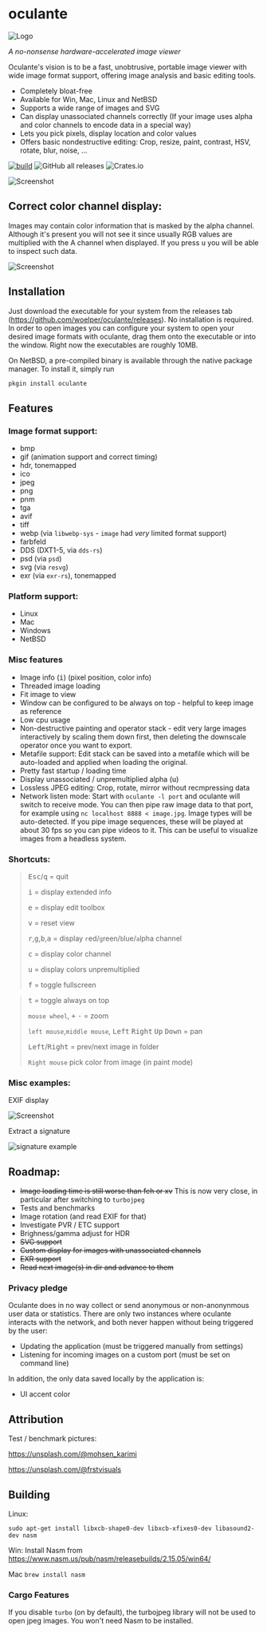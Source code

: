 # oculante 

![Logo](res/oculante.png "Logo")

_A no-nonsense hardware-accelerated image viewer_


Oculante's vision is to be a fast, unobtrusive, portable image viewer with wide image format support, offering image analysis and basic editing tools.
- Completely bloat-free
- Available for Win, Mac, Linux and NetBSD
- Supports a wide range of images and SVG
- Can display unassociated channels correctly (If your image uses alpha and color channels to encode data in a special way)
- Lets you pick pixels, display location and color values
- Offers basic nondestructive editing: Crop, resize, paint, contrast, HSV, rotate, blur, noise, ...

[![build](https://github.com/woelper/oculante/actions/workflows/rust.yml/badge.svg)](https://github.com/woelper/oculante/actions/workflows/rust.yml)
![GitHub all releases](https://img.shields.io/github/downloads/woelper/oculante/total?label=release%20downloads)
![Crates.io](https://img.shields.io/crates/d/oculante?label=crates.io%20downloads)

![Screenshot](res/screenshot_1.png "Screenshot")


## Correct color channel display:

Images may contain color information that is masked by the alpha channel. Although it's present you will not see it since usually RGB values are multiplied with the A channel when displayed. If you press <kbd>u</kbd> you will be able to inspect such data.

![Screenshot](res/premult.png "Screenshot")


## Installation
Just download the executable for your system from the releases tab (https://github.com/woelper/oculante/releases). No installation is required. In order to open images you can configure your system to open your desired image formats with oculante, drag them onto the executable or into the window. Right now the executables are roughly 10MB.

On NetBSD, a pre-compiled binary is available through the native package manager.
To install it, simply run
```sh
pkgin install oculante
```

## Features

### Image format support:
- bmp	
- gif (animation support and correct timing)	
- hdr, tonemapped
- ico	
- jpeg	
- png	
- pnm	
- tga
- avif
- tiff	
- webp (via `libwebp-sys` - `image` had _very_ limited format support)
- farbfeld  
- DDS (DXT1-5, via `dds-rs`)
- psd (via `psd`)
- svg (via `resvg`)
- exr (via `exr-rs`), tonemapped

### Platform support:
- Linux
- Mac
- Windows
- NetBSD

### Misc features
- Image info (<kbd>i</kbd>) (pixel position, color info)
- Threaded image loading
- Fit image to view
- Window can be configured to be always on top - helpful to keep image as reference
- Low cpu usage
- Non-destructive painting and operator stack - edit very large images interactively by scaling them down first, then deleting the downscale operator once you want to export.
- Metafile support: Edit stack can be saved into a metafile which will be auto-loaded and applied when loading the original.
- Pretty fast startup / loading time
- Display unassociated / unpremultiplied alpha (<kbd>u</kbd>)
- Lossless JPEG editing: Crop, rotate, mirror without recmpressing data
- Network listen mode: Start with `oculante -l port` and oculante will switch to receive mode. You can then pipe raw image data to that port, for example using `nc localhost 8888 < image.jpg`. Image types will be auto-detected. If you pipe image sequences, these will be played at about 30 fps so you can pipe videos to it. This can be useful to visualize images from a headless system.



### Shortcuts:
> <kbd>Esc</kbd>/<kbd>q</kbd> = quit
>
> <kbd>i</kbd> = display extended info
>
> <kbd>e</kbd> = display edit toolbox
>
> <kbd>v</kbd> = reset view
>
> <kbd>r</kbd>,<kbd>g</kbd>,<kbd>b</kbd>,<kbd>a</kbd> = display `r`ed/`g`reen/`b`lue/`a`lpha channel
>
> <kbd>c</kbd> = display color channel
>
> <kbd>u</kbd> = display colors unpremultiplied
>
> <kbd>f</kbd> = toggle fullscreen

> <kbd>t</kbd> = toggle always on top
>
> `mouse wheel`,  <kbd>+</kbd> <kbd>-</kbd> = zoom
>
> `left mouse`,`middle mouse`,  <kbd>Left</kbd> <kbd>Right</kbd> <kbd>Up</kbd> <kbd>Down</kbd> = pan
>
> <kbd>Left</kbd>/<kbd>Right</kbd> = prev/next image in folder
>
> `Right mouse` pick color from image (in paint mode)



### Misc examples:

EXIF display

![Screenshot](res/screenshot_exif.png "Screenshot")



Extract a signature

![signature example](res/ex-signature.gif "Extracting a signature")

## Roadmap:
- ~~Image loading time is still worse than feh or xv~~ This is now very close, in particular after switching to `turbojpeg`
- Tests and benchmarks
- Image rotation (and read EXIF for that)
- Investigate PVR / ETC support
- Brighness/gamma adjust for HDR
- ~~SVG support~~
- ~~Custom display for images with unassociated channels~~
- ~~EXR support~~
- ~~Read next image(s) in dir and advance to them~~

### Privacy pledge
Oculante does in no way collect or send anonymous or non-anonynmous user data or statistics.
There are only two instances where oculante interacts with the network, and both never happen without being triggered by the user:
- Updating the application (must be triggered manually from settings)
- Listening for incoming images on a custom port (must be set on command line)

In addition, the only data saved locally by the application is:
- UI accent color


## Attribution
Test / benchmark pictures:

https://unsplash.com/@mohsen_karimi

https://unsplash.com/@frstvisuals

## Building

Linux:

`sudo apt-get install libxcb-shape0-dev libxcb-xfixes0-dev libasound2-dev nasm`

Win:
Install Nasm from https://www.nasm.us/pub/nasm/releasebuilds/2.15.05/win64/

Mac
`brew install nasm`

### Cargo Features
If you disable `turbo` (on by default), the turbojpeg library will not be used to open jpeg images. You won't need Nasm to be installed.